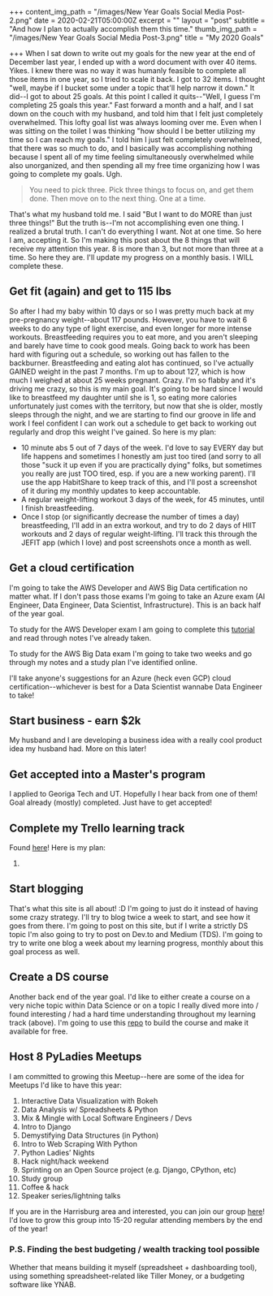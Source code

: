 +++
content_img_path = "/images/New Year Goals Social Media Post-2.png"
date = 2020-02-21T05:00:00Z
excerpt = ""
layout = "post"
subtitle = "And how I plan to actually accomplish them this time."
thumb_img_path = "/images/New Year Goals Social Media Post-3.png"
title = "My 2020 Goals"

+++
When I sat down to write out my goals for the new year at the end of December last year, I ended up with a word document with over 40 items. Yikes. I knew there was no way it was humanly feasible to complete all those items in one year, so I tried to scale it back. I got to 32 items. I thought "well, maybe if I bucket some under a topic that'll help narrow it down." It did--I got to about 25 goals. At this point I called it quits--"Well, I guess I'm completing 25 goals this year." Fast forward a month and a half, and I sat down on the couch with my husband, and told him that I felt just completely overwhelmed. This lofty goal list was always looming over me. Even when I was sitting on the toilet I was thinking "how should I be better utilizing my time so I can reach my goals." I told him I just felt completely overwhelmed, that there was so much to do, and I basically was accomplishing nothing because I spent all of my time feeling simultaneously overwhelmed while also unorganized, and then spending all my free time organizing how I was going to complete my goals. Ugh.

> You need to pick three. Pick three things to focus on, and get them done. Then move on to the next thing. One at a time.

That's what my husband told me. I said "But I want to do MORE than just three things!" But the truth is--I'm not accomplishing even one thing. I realized a brutal truth. I can't do everything I want. Not at one time. So here I am, accepting it. So I'm making this post about the 8 things that will receive my attention this year. 8 is more than 3, but not more than three at a time. So here they are. I'll update my progress on a monthly basis. I WILL complete these.

## Get fit (again) and get to 115 lbs

So after I had my baby within 10 days or so I was pretty much back at my pre-pregnancy weight--about 117 pounds. However, you have to wait 6 weeks to do any type of light exercise, and even longer for more intense workouts. Breastfeeding requires you to eat more, and you aren't sleeping and barely have time to cook good meals. Going back to work has been hard with figuring out a schedule, so working out has fallen to the backburner. Breastfeeding and eating alot has continued, so I've actually GAINED weight in the past 7 months. I'm up to about 127, which is how much I weighed at about 25 weeks pregnant. Crazy. I'm so flabby and it's driving me crazy, so this is my main goal. It's going to be hard since I would like to breastfeed my daughter until she is 1, so eating more calories unfortunately just comes with the territory, but now that she is older, mostly sleeps through the night, and we are starting to find our groove in life and work I feel confident I can work out a schedule to get back to working out regularly and drop this weight I've gained. So here is my plan:

* 10 minute abs 5 out of 7 days of the week. I'd love to say EVERY day but life happens and sometimes I honestly am just too tired (and sorry to all those "suck it up even if you are practically dying" folks, but sometimes you really are just TOO tired, esp. if you are a new working parent). I'll use the app HabitShare to keep track of this, and I'll post a screenshot of it during my monthly updates to keep accountable.
* A regular weight-lifting workout 3 days of the week, for 45 minutes, until I finish breastfeeding.
* Once I stop (or significantly decrease the number of times a day) breastfeeding, I'll add in an extra workout, and try to do 2 days of HIIT workouts and 2 days of regular weight-lifting. I'll track this through the JEFIT app (which I love) and post screenshots once a month as well.

## Get a cloud certification

I'm going to take the AWS Developer and AWS Big Data certification no matter what. If I don't pass those exams I'm going to take an Azure exam (AI Engineer, Data Engineer, Data Scientist, Infrastructure). This is an back half of the year goal.

To study for the AWS Developer exam I am going to complete this [tutorial](https://serverless-stack.com/ "tutorial") and read through notes I've already taken.

To study for the AWS Big Data exam I'm going to take two weeks and go through my notes and a study plan I've identified online.

I'll take anyone's suggestions for an Azure (heck even GCP) cloud certification--whichever is best for a Data Scientist wannabe Data Engineer to take!

## Start business - earn $2k

My husband and I are developing a business idea with a really cool product idea my husband had. More on this later!

## Get accepted into a Master's program

I applied to Georiga Tech and UT. Hopefully I hear back from one of them! Goal already (mostly) completed. Just have to get accepted!

## Complete my Trello learning track

Found [here](https://trello.com/b/k8sgSuRr/machine-learning-courses-progress "here")! Here is my plan:

1. 

## Start blogging

That's what this site is all about! :D I'm going to just do it instead of having some crazy strategy. I'll try to blog twice a week to start, and see how it goes from there. I'm going to post on this site, but if I write a strictly DS topic I'm also going to try to post on Dev.to and Medium (TDS). I'm going to try to write one blog a week about my learning progress, monthly about this goal process as well.

## Create a DS course

Another back end of the year goal. I'd like to either create a course on a very niche topic within Data Science or on a topic I really dived more into / found interesting / had a hard time understanding throughout my learning track (above). I'm going to use this [repo](https://github.com/ines/course-starter-python "repo") to build the course and make it available for free.

## Host 8 PyLadies Meetups

I am committed to growing this Meetup--here are some of the idea for Meetups I'd like to have this year:

 1. Interactive Data Visualization with Bokeh
 2. Data Analysis w/ Spreadsheets & Python
 3. Mix & Mingle with Local Software Engineers / Devs
 4. Intro to Django
 5. Demystifying Data Structures (in Python)
 6. Intro to Web Scraping With Python
 7. Python Ladies’ Nights
 8. Hack night/hack weekend
 9. Sprinting on an Open Source project (e.g. Django, CPython, etc)
10. Study group
11. Coffee & hack
12. Speaker series/lightning talks

If you are in the Harrisburg area and interested, you can join our group [here](https://www.meetup.com/PyLadies-Central-PA/ "here")! I'd love to grow this group into 15-20 regular attending members by the end of the year!

### P.S. Finding the best budgeting / wealth tracking tool possible

Whether that means building it myself (spreadsheet + dashboarding tool), using something spreadsheet-related like Tiller Money, or a budgeting software like YNAB.